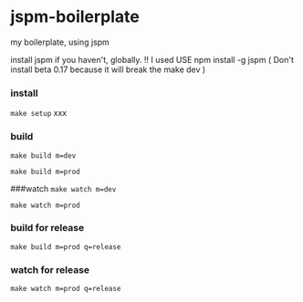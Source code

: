 # jspm-boilerplate
my boilerplate, using jspm

install jspm if you haven't, globally.
!! I used USE npm install -g jspm ( Don't install beta 0.17 because it will break the make dev )

### install
`make setup`
xxx
### build
`make build m=dev`

`make build m=prod`

###watch
`make watch m=dev`

`make watch m=prod`

### build for release
`make build m=prod q=release`

### watch for release
`make watch m=prod q=release`
